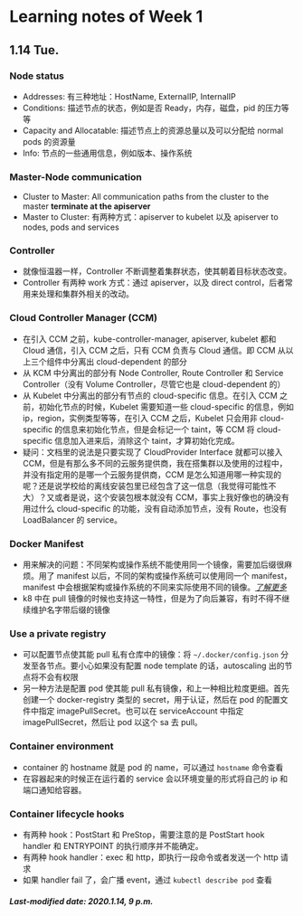 # Learning notes of Week 1

## 1.14 Tue.

### Node status

+ Addresses: 有三种地址：HostName, ExternalIP, InternalIP
+ Conditions: 描述节点的状态，例如是否 Ready，内存，磁盘，pid 的压力等等
+ Capacity and Allocatable: 描述节点上的资源总量以及可以分配给 normal pods 的资源量
+ Info: 节点的一些通用信息，例如版本、操作系统

### Master-Node communication

+ Cluster to Master: All communication paths from the cluster to the master **terminate at the apiserver**
+ Master to Cluster: 有两种方式：apiserver to kubelet 以及 apiserver to nodes, pods and services

### Controller

+ 就像恒温器一样，Controller 不断调整着集群状态，使其朝着目标状态改变。
+ Controller 有两种 work 方式：通过 apiserver，以及 direct control，后者常用来处理和集群外相关的改动。

### Cloud Controller Manager (CCM)

+ 在引入 CCM 之前，kube-controller-manager, apiserver, kubelet 都和 Cloud 通信，引入 CCM 之后，只有 CCM 负责与 Cloud 通信。即 CCM 从以上三个组件中分离出 cloud-dependent 的部分
+ 从 KCM 中分离出的部分有 Node Controller, Route Controller 和 Service Controller（没有 Volume Controller，尽管它也是 cloud-dependent 的）
+ 从 Kubelet 中分离出的部分有节点的 cloud-specific 信息。在引入 CCM 之前，初始化节点的时候，Kubelet 需要知道一些 cloud-specific 的信息，例如 ip，region，实例类型等等，在引入 CCM 之后，Kubelet 只会用非 cloud-specific 的信息来初始化节点，但是会标记一个 taint，等 CCM 将 cloud-specific 信息加入进来后，消除这个 taint，才算初始化完成。
+ 疑问：文档里的说法是只要实现了 CloudProvider Interface 就都可以接入 CCM，但是有那么多不同的云服务提供商，我在搭集群以及使用的过程中，并没有指定用的是哪一个云服务提供商，CCM 是怎么知道用哪一种实现的呢？还是说学校给的离线安装包里已经包含了这一信息（我觉得可能性不大）？又或者是说，这个安装包根本就没有 CCM，事实上我好像也的确没有用过什么 cloud-specific 的功能，没有自动添加节点，没有 Route，也没有 LoadBalancer 的 service。

### Docker Manifest

+ 用来解决的问题：不同架构或操作系统不能使用同一个镜像，需要加后缀很麻烦。用了 manifest 以后，不同的架构或操作系统可以使用同一个 manifest，manifest 中会根据架构或操作系统的不同来实际使用不同的镜像。*[了解更多](<https://yeasy.gitbooks.io/docker_practice/image/manifest.html>)*
+ k8 中在 pull 镜像的时候也支持这一特性，但是为了向后兼容，有时不得不继续维护名字带后缀的镜像

### Use a private registry

+ 可以配置节点使其能 pull 私有仓库中的镜像：将 `~/.docker/config.json` 分发至各节点。要小心如果没有配置 node template 的话，autoscaling 出的节点将不会有权限
+ 另一种方法是配置 pod 使其能 pull 私有镜像，和上一种相比粒度更细。首先创建一个 docker-registry 类型的 secret，用于认证，然后在 pod 的配置文件中指定 imagePullSecret。也可以在 serviceAccount 中指定 imagePullSecret，然后让 pod 以这个 sa 去 pull。

### Container environment

+ container 的 hostname 就是 pod 的 name，可以通过 `hostname` 命令查看
+ 在容器起来的时候正在运行着的 service 会以环境变量的形式将自己的 ip 和端口通知给容器。

### Container lifecycle hooks

+ 有两种 hook：PostStart 和 PreStop，需要注意的是 PostStart hook handler 和 ENTRYPOINT 的执行顺序并不能确定。
+ 有两种 hook handler：exec 和 http，即执行一段命令或者发送一个 http 请求
+ 如果 handler fail 了，会广播 event，通过 `kubectl describe pod` 查看

##### Last-modified date: 2020.1.14, 9 p.m.